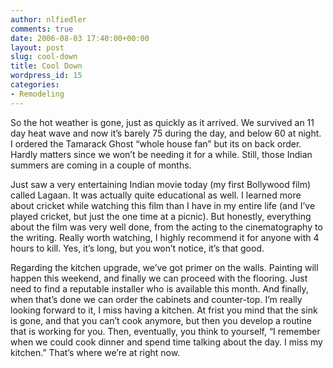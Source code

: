 ```yaml
---
author: nlfiedler
comments: true
date: 2006-08-03 17:40:00+00:00
layout: post
slug: cool-down
title: Cool Down
wordpress_id: 15
categories:
- Remodeling
---
```


So the hot weather is gone, just as quickly as it arrived. We survived an 11 day heat wave and now it’s barely 75 during the day, and below 60 at night. I ordered the Tamarack Ghost “whole house fan” but its on back order. Hardly matters since we won’t be needing it for a while. Still, those Indian summers are coming in a couple of months.

   

Just saw a very entertaining Indian movie today (my first Bollywood film) called Lagaan. It was actually quite educational as well. I learned more about cricket while watching this film than I have in my entire life (and I’ve played cricket, but just the one time at a picnic). But honestly, everything about the film was very well done, from the acting to the cinematography to the writing. Really worth watching, I highly recommend it for anyone with 4 hours to kill. Yes, it’s long, but you won’t notice, it’s that good.

   

Regarding the kitchen upgrade, we’ve got primer on the walls. Painting will happen this weekend, and finally we can proceed with the flooring. Just need to find a reputable installer who is available this month. And finally, when that’s done we can order the cabinets and counter-top. I’m really looking forward to it, I miss having a kitchen. At frist you mind that the sink is gone, and that you can’t cook anymore, but then you develop a routine that is working for you. Then, eventually, you think to yourself, “I remember when we could cook dinner and spend time talking about the day. I miss my kitchen.” That’s where we’re at right now.
